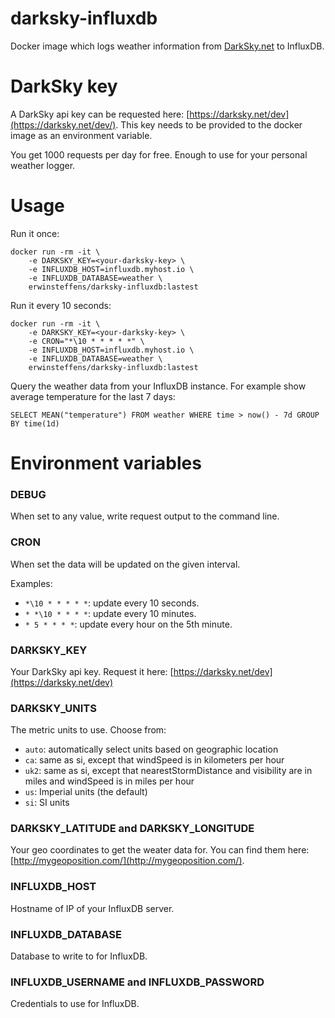 # darksky-influxdb

Docker image which logs weather information from [DarkSky.net](https://darksky.net) to InfluxDB.

# DarkSky key

A DarkSky api key can be requested here: [https://darksky.net/dev](https://darksky.net/dev/). This key needs to be provided to the docker image as an environment variable. 

You get 1000 requests per day for free. Enough to use for your personal weather logger.

# Usage

Run it once:

```
docker run -rm -it \
    -e DARKSKY_KEY=<your-darksky-key> \
    -e INFLUXDB_HOST=influxdb.myhost.io \
    -e INFLUXDB_DATABASE=weather \
    erwinsteffens/darksky-influxdb:lastest
```

Run it every 10 seconds:

```
docker run -rm -it \
    -e DARKSKY_KEY=<your-darksky-key> \
    -e CRON="*\10 * * * * *" \
    -e INFLUXDB_HOST=influxdb.myhost.io \
    -e INFLUXDB_DATABASE=weather \
    erwinsteffens/darksky-influxdb:lastest
```

Query the weather data from your InfluxDB instance. For example show average temperature for the last 7 days:

`SELECT MEAN("temperature") FROM weather WHERE time > now() - 7d GROUP BY time(1d)`

# Environment variables

### DEBUG

When set to any value, write request output to the command line.

### CRON

When set the data will be updated on the given interval.

Examples:
* `*\10 * * * * *`: update every 10 seconds.
* `* *\10 * * * *`: update every 10 minutes.
* `* 5 * * * *`: update every hour on the 5th minute.

### DARKSKY_KEY

Your DarkSky api key. Request it here: [https://darksky.net/dev](https://darksky.net/dev)

### DARKSKY_UNITS 

The metric units to use. Choose from: 
* `auto`: automatically select units based on geographic location
* `ca`: same as si, except that windSpeed is in kilometers per hour
* `uk2`: same as si, except that nearestStormDistance and visibility are in miles and windSpeed is in miles per hour
* `us`: Imperial units (the default)
* `si`: SI units

### DARKSKY_LATITUDE and DARKSKY_LONGITUDE

Your geo coordinates to get the weater data for. You can find them here: [http://mygeoposition.com/](http://mygeoposition.com/).

### INFLUXDB_HOST

Hostname of IP of your InfluxDB server.

### INFLUXDB_DATABASE

Database to write to for InfluxDB.

### INFLUXDB_USERNAME and INFLUXDB_PASSWORD

Credentials to use for InfluxDB.